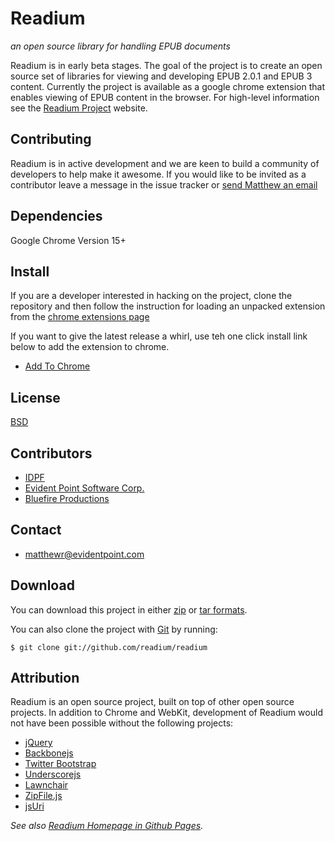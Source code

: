 # Readium

_an open source library for handling EPUB documents_



Readium is in early beta stages. The goal of the project is to create an open source set of libraries for viewing and developing EPUB 2.0.1 and EPUB 3 content. Currently the project is available as a google chrome extension that enables viewing of EPUB content in the browser. For high-level information see the [Readium Project](http://readium.org/)  website.

## Contributing

Readium is in active development and we are keen to build a community of developers to help make it awesome. If you would like to be invited as a contributor leave a message in the issue tracker or [send Matthew an email](mailto:matthewr@evidentpoint.com)

## Dependencies

Google Chrome Version 15+


## Install

If you are a developer interested in hacking on the project, clone the repository and then follow the instruction for loading an unpacked extension from the [chrome extensions page](http://code.google.com/chrome/extensions/getstarted.html#load-ext)

If you want to give the latest release a whirl, use teh one click install link below to add the extension to chrome.

* [Add To Chrome](http://github.readium.org/releases/readium.crx)

## License
[BSD](https://github.com/readium/readium/blob/master/LICENSE)


## Contributors

* [IDPF](http://idpf.org/)
* [Evident Point Software Corp.](http://www.evidentpoint.com/)
* [Bluefire Productions](http://www.bluefirereader.com/)


## Contact

* matthewr@evidentpoint.com


## Download

You can download this project in either [zip](https://github.com/readium/readium/zipball/master) or [tar formats](https://github.com/readium/readium/tarball/master).

You can also clone the project with [Git](http://git-scm.com) by running:

    $ git clone git://github.com/readium/readium


## Attribution

Readium is an open source project, built on top of other open source projects. In addition to Chrome and WebKit, development of Readium would not have been possible without the following projects:

* [jQuery](http://jquery.com/)
* [Backbonejs](http://documentcloud.github.com/backbone/)
* [Twitter Bootstrap](http://twitter.github.com/bootstrap/)
* [Underscorejs](http://documentcloud.github.com/underscore/)
* [Lawnchair](http://westcoastlogic.com/lawnchair/)
* [ZipFile.js](http://cheeso.members.winisp.net/srcview.aspx?dir=js-unzip&file=js-zip.zip)
* [jsUri](http://code.google.com/p/jsuri/)



_See also [Readium Homepage in Github Pages](http://github.readium.org/)._
